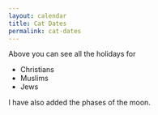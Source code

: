 ```yaml
---
layout: calendar
title: Cat Dates
permalink: cat-dates
---
```


Above you can see all the holidays for

* Christians
* Muslims
* Jews

I have also added the phases of the moon.
